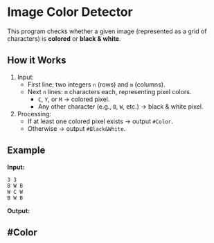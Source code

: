 # Image Color Detector

This program checks whether a given image (represented as a grid of characters) is **colored** or **black & white**.

## How it Works
1. Input:
   - First line: two integers `n` (rows) and `m` (columns).
   - Next `n` lines: `m` characters each, representing pixel colors.
     - `C`, `Y`, or `M` → colored pixel.
     - Any other character (e.g., `B`, `W`, etc.) → black & white pixel.
2. Processing:
   - If at least one colored pixel exists → output `#Color`.
   - Otherwise → output `#Black&White`.

## Example
**Input:**
```
3 3
B W B
W C W
B W B
```

**Output:**

#Color
---
